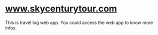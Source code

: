# www.skycenturytour.com
This is travel log web app. You could access the web app to know more infos. 

